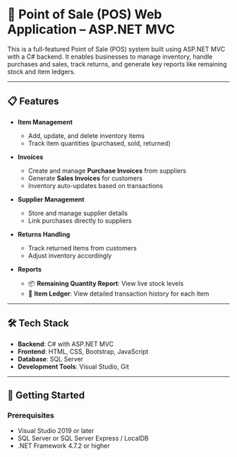 # 🛒 Point of Sale (POS) Web Application – ASP.NET MVC

This is a full-featured Point of Sale (POS) system built using ASP.NET MVC with a C# backend. It enables businesses to manage inventory, handle purchases and sales, track returns, and generate key reports like remaining stock and item ledgers.

---

## 📋 Features

- **Item Management**
  - Add, update, and delete inventory items
  - Track item quantities (purchased, sold, returned)

- **Invoices**
  - Create and manage **Purchase Invoices** from suppliers
  - Generate **Sales Invoices** for customers
  - Inventory auto-updates based on transactions

- **Supplier Management**
  - Store and manage supplier details
  - Link purchases directly to suppliers

- **Returns Handling**
  - Track returned items from customers
  - Adjust inventory accordingly

- **Reports**
  - 📦 **Remaining Quantity Report**: View live stock levels
  - 📑 **Item Ledger**: View detailed transaction history for each item

---

## 🛠️ Tech Stack

- **Backend**: C# with ASP.NET MVC
- **Frontend**: HTML, CSS, Bootstrap, JavaScript
- **Database**: SQL Server
- **Development Tools**: Visual Studio, Git

---

## 🚀 Getting Started

### Prerequisites

- Visual Studio 2019 or later  
- SQL Server or SQL Server Express / LocalDB  
- .NET Framework 4.7.2 or higher  
